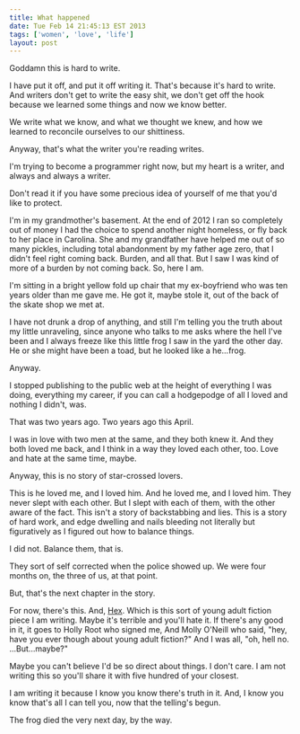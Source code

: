 ```yaml
---
title: What happened
date: Tue Feb 14 21:45:13 EST 2013
tags: ['women', 'love', 'life']
layout: post
---
```


Goddamn this is hard to write.

I have put it off, and put it off writing it. That's because it's hard to write. And writers don't get to write the easy shit, we don't get off the hook because we learned some things and now we know better. 

We write what we know, and what we thought we knew, and how we learned to reconcile ourselves to our shittiness.

Anyway, that's what the writer you're reading writes.

I'm trying to become a programmer right now, but my heart is a writer, and always and always a writer.

Don't read it if you have some precious idea of yourself of me that you'd like to protect.

I'm in my grandmother's basement. At the end of 2012 I ran so completely out of money I had the choice to spend another night homeless, or fly back to her place in Carolina. She and my grandfather have helped me out of so many pickles, including total abandonment by my father age zero, that I didn't feel right coming back. Burden, and all that. But I saw I was kind of more of a burden by not coming back. So, here I am.

I'm sitting in a bright yellow fold up chair that my ex-boyfriend who was ten years older than me gave me. He got it, maybe stole it, out of the back of the skate shop we met at. 

I have not drunk a drop of anything, and still I'm telling you the truth about my little unraveling, since anyone who talks to me asks where the hell I've been and I always freeze like this little frog I saw in the yard the other day. He or she might have been a toad, but he looked like a he...frog.

Anyway. 

I stopped publishing to the public web at the height of everything I was doing, everything my career, if you can call a hodgepodge of all I loved and nothing I didn't, was.

That was two years ago. Two years ago this April. 

I was in love with two men at the same, and they both knew it. And they both loved me back, and I think in a way they loved each other, too. Love and hate at the same time, maybe.

Anyway, this is no story of star-crossed lovers. 

This is he loved me, and I loved him. And he loved me, and I loved him. They never slept with each other. But I slept with each of them, with the other aware of the fact. This isn't a story of backstabbing and lies. This is a story of hard work, and edge dwelling and nails bleeding not literally but figuratively as I figured out how to balance things.

I did not. Balance them, that is.

They sort of self corrected when the police showed up. We were four months on, the three of us, at that point.

But, that's the next chapter in the story.

For now, there's this. And, [Hex](/pages/hex). Which is this sort of young adult fiction piece I am writing. Maybe it's terrible and you'll hate it. If there's any good in it, it goes to Holly Root who signed me, And Molly O'Neill who said, "hey, have you ever though about young adult fiction?" And I was all, "oh, hell no. ...But...maybe?"

Maybe you can't believe I'd be so direct about things. I don't care. I am not writing this so you'll share it with five hundred of your closest.

I am writing it because I know you know there's truth in it.
And, I know you know that's all I can tell you, now that the telling's begun.

The frog died the very next day, by the way.